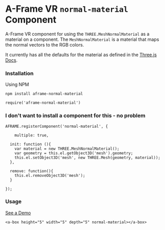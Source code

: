 # A-Frame VR `normal-material` Component

A-Frame VR component for using the `THREE.MeshNormalMaterial` as a material on a component. The `MeshNormalMaterial` is a material that maps the normal vectors to the RGB colors.

It currently has all the defaults for the material as defined in the [Three.js Docs](https://threejs.org/docs/index.html?q=Mater#Reference/Materials/MeshNormalMaterial).

### Installation

Using NPM

```
npm install aframe-normal-material
```

```
require('aframe-normal-material')
```

### I don't want to install a component for this - no problem 

```
AFRAME.registerComponent('normal-material', {

	multiple: true,

  init: function (){
    var material = new THREE.MeshNormalMaterial();
    var geometry = this.el.getObject3D('mesh').geometry;
    this.el.setObject3D('mesh', new THREE.Mesh(geometry, material));
  },

  remove: function(){
    this.el.removeObject3D('mesh');
  }

});
```

### Usage

[See a Demo](https://shaunmnemonic.github.io/aframe-normal-mesh-component/)

```
<a-box height="5" width="5" depth="5" normal-material></a-box>
```